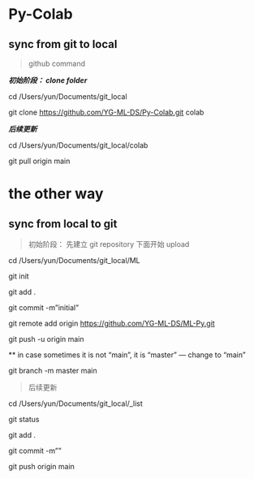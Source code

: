 # Py-Colab
## sync from git to local 
> github command

***初始阶段： clone folder***

cd /Users/yun/Documents/git_local

git clone https://github.com/YG-ML-DS/Py-Colab.git colab

***后续更新***

cd /Users/yun/Documents/git_local/colab

git pull origin main

# the other way 
## sync from local to git 
> 初始阶段： 先建立 git repository 下面开始 upload

cd /Users/yun/Documents/git_local/ML

git init

git add . 

git commit -m”initial” 

git remote add origin https://github.com/YG-ML-DS/ML-Py.git 

git push -u origin main

** in case sometimes it is not “main”, it is “master” — change to “main” 

git branch -m master main



> 后续更新

cd /Users/yun/Documents/git_local/_list

git status 

git add .

git commit -m””

git push origin main  
